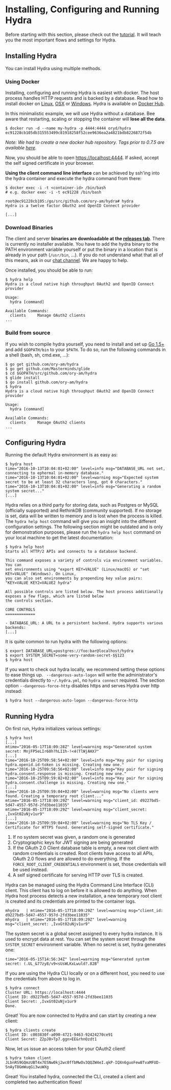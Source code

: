 # Installing, Configuring and Running Hydra

Before starting with this section, please check out the [tutorial](./demo.md). It will teach you the most important flows
and settings for Hydra.

## Installing Hydra

You can install Hydra using multiple methods.

### Using Docker

Installing, configuring and running Hydra is easiest with docker. The host process
handles HTTP requests and is backed by a database.
Read how to install docker on [Linux](https://docs.docker.com/linux/), [OSX](https://docs.docker.com/mac/) or
[Windows](https://docs.docker.com/windows/). Hydra is available on [Docker Hub](https://hub.docker.com/r/oryd/hydra/).

In this minimalistic example, we will use Hydra without a database. Bee aware that restarting, scaling
or stopping the container will **lose all the data**.

```
$ docker run -d --name my-hydra -p 4444:4444 oryd/hydra
ec91228cb105db315553499c81918258f52cee9636ea2a4821bdb8226872f54b
```

*Note: We had to create a new docker hub repository. Tags prior to 0.7.5 are available [here](https://hub.docker.com/r/ory-am/hydra/).*

Now, you should be able to open [https://localhost:4444](https://localhost:4444). If asked, accept the self signed
certificate in your browser.

**Using the client command line interface** can be achieved by ssh'ing into the hydra container
and execute the hydra command from there:

```
$ docker exec -i -t <container-id> /bin/bash
# e.g. docker exec -i -t ec91228 /bin/bash

root@ec91228cb105:/go/src/github.com/ory-am/hydra# hydra
Hydra is a twelve factor OAuth2 and OpenID Connect provider

[...]
```

### Download Binaries

The client and server **binaries are downloadable at the [releases tab](https://github.com/ory-am/hydra/releases)**.
There is currently no installer available. You have to add the hydra binary to the PATH environment variable yourself or put
the binary in a location that is already in your path (`/usr/bin`, ...). 
If you do not understand what that all of this means, ask in our [chat channel](https://gitter.im/ory-am/hydra). We are happy to help.

Once installed, you should be able to run:

```
$ hydra help
Hydra is a cloud native high throughput OAuth2 and OpenID Connect provider

Usage:
  hydra [command]

Available Commands:
  clients     Manage OAuth2 clients
...
```

### Build from source

If you wish to compile hydra yourself, you need to install and set up [Go 1.5+](https://golang.org/) and add `$GOPATH/bin`
to your `$PATH`. To do so, run the following commands in a shell (bash, sh, cmd.exe, ...):

```
$ go get github.com/ory-am/hydra
$ go get github.com/Masterminds/glide
$ cd $GOPATH/src/github.com/ory-am/hydra
$ glide install
$ go install github.com/ory-am/hydra
$ hydra
Hydra is a cloud native high throughput OAuth2 and OpenID Connect provider

Usage:
  hydra [command]

Available Commands:
  clients     Manage OAuth2 clients
...
```

## Configuring Hydra

Running the default Hydra environment is as easy as:
 
```
$ hydra host
time="2016-10-13T10:04:01+02:00" level=info msg="DATABASE_URL not set, connecting to ephermal in-memory database."
time="2016-10-13T10:04:01+02:00" level=warning msg="Expected system secret to be at least 32 characters long, got 0 characters."
time="2016-10-13T10:04:01+02:00" level=info msg="Generating a random system secret..."
[...]
```

Hydra relies on a third party for storing data, such as Postgres or MySQL (officially supported) and RethinkDB
(community supported). If no storage is set, data will be written to memory and is lost when the process is killed.
The `hydra help host` command will give you an insight into the different configuration settings. The following section
might be outdated and is only for demonstration purposes, please run the `hydra help host` command on your local
machine to get the latest documentation:

```
$ hydra help host
Starts all HTTP/2 APIs and connects to a database backend.

This command exposes a variety of controls via environment variables. You can
set environments using "export KEY=VALUE" (Linux/macOS) or "set KEY=VALUE" (Windows). On Linux,
you can also set environments by prepending key value pairs: "KEY=VALUE KEY2=VALUE2 hydra"

All possible controls are listed below. The host process additionally exposes a few flags, which are listed below
the controls section.

CORE CONTROLS
=============

- DATABASE_URL: A URL to a persistent backend. Hydra supports various backends:
[...]
```

It is quite common to run hydra with the following options:

```
$ export DATABASE_URL=postgres://foo:bar@localhost/hydra
$ export SYSTEM_SECRET=some-very-random-secret-$§123
$ hydra host
```

If you want to check out hydra locally, we recommend setting these options to ease things up. ` --dangerous-auto-logon`
will write the administrator's credentials directly to `~/.hydra.yml`, no `hydra connect` required. The section option
`--dangerous-force-http` disables https and serves Hydra over http instead:

```
$ hydra host --dangerous-auto-logon --dangerous-force-http
```

## Running Hydra

On first run, Hydra initializes various settings:

```
$ hydra host
[...]
mtime="2016-05-17T18:09:28Z" level=warning msg="Generated system secret: MnjFP5eLIr60h?hLI1h-!<4(TlWjAHX7"
[...]
time="2016-10-25T09:58:54+02:00" level=info msg="Key pair for signing hydra.openid.id-token is missing. Creating new one."
time="2016-10-25T09:58:56+02:00" level=info msg="Key pair for signing hydra.consent.response is missing. Creating new one."
time="2016-10-25T09:59:02+02:00" level=info msg="Key pair for signing hydra.consent.challenge is missing. Creating new one."
[...]
time="2016-10-25T09:59:04+02:00" level=warning msg="No clients were found. Creating a temporary root client..."
mtime="2016-05-17T18:09:29Z" level=warning msg="client_id: d9227bd5-5d47-4557-957d-2fd3bee11035"
mtime="2016-05-17T18:09:29Z" level=warning msg="client_secret: ,IvxGt02uNjv1ur9"
[...]
time="2016-10-25T09:59:04+02:00" level=warning msg="No TLS Key / Certificate for HTTPS found. Generating self-signed certificate."
```

1. If no system secret was given, a random one is generated
2. Cryptographic keys for JWT signing are being generated
3. If the OAuth 2.0 Client database table is empty, a new root client with random credentials is created. Root clients
have access to all APIs, OAuth 2.0 flows and are allowed to do everything. If the `FORCE_ROOT_CLIENT_CREDENTIALS` environment
is set, those credentials will be used instead.
4. A self signed certificate for serving HTTP over TLS is created.

Hydra can be managed using the Hydra Command Line Interface (CLI) client. This client has to log on before it is
allowed to do anything. When Hydra host process detects a new installation, a new temporary root client is
created and its credentials are printed to the container logs.

```
mhydra   | mtime="2016-05-17T18:09:29Z" level=warning msg="client_id: d9227bd5-5d47-4557-957d-2fd3bee11035"
mhydra   | mtime="2016-05-17T18:09:29Z" level=warning msg="client_secret: ,IvxGt02uNjv1ur9"
```

The system secret is a global secret assigned to every hydra instance. It is used to encrypt data at rest. You can
set the system secret through the `SYSTEM_SECRET` environment variable. When no secret is set, hydra generates one:

```
time="2016-05-15T14:56:34Z" level=warning msg="Generated system secret: (.UL_&77zy8/v9<sUsWLKxLwuld?.82B"
```

If you are using the Hydra CLI locally or on a different host, you need to use the credentials from above to log in.

```
$ hydra connect
Cluster URL: https://localhost:4444
Client ID: d9227bd5-5d47-4557-957d-2fd3bee11035
Client Secret: ,IvxGt02uNjv1ur9
Done.
```

Great! You are now connected to Hydra and can start by creating a new client:

```
$ hydra clients create
Client ID: c003830f-a090-4721-9463-92424270ce91
Client Secret: Z2pJ0>Tp7.ggn>EE&rhnOzdt1
```

Now, let us issue an access token for your OAuth2 client!

```
$ hydra token client
JLbnRS9GQmzUBT4x7ESNw0kj2wc0ffbMwOv3QQZW4eI.qkP-IQXn6guoFew8TvaMFUD-SnAyT8GmWuqGi3wuWXg
```

Great! You installed hydra, connected the CLI, created a client and completed two authentication flows!
